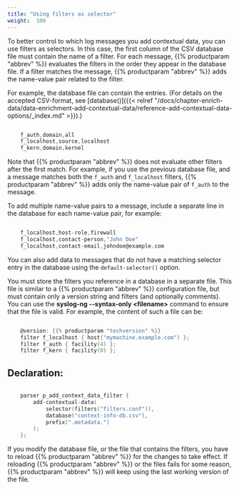 ```yaml
---
title: "Using filters as selector"
weight:  100
---
```

<!-- DISCLAIMER: This file is based on the syslog-ng Open Source Edition documentation https://github.com/balabit/syslog-ng-ose-guides/commit/2f4a52ee61d1ea9ad27cb4f3168b95408fddfdf2 and is used under the terms of The syslog-ng Open Source Edition Documentation License. The file has been modified by Axoflow. -->

To better control to which log messages you add contextual data, you can use filters as selectors. In this case, the first column of the CSV database file must contain the name of a filter. For each message, {{% productparam "abbrev" %}} evaluates the filters in the order they appear in the database file. If a filter matches the message, {{% productparam "abbrev" %}} adds the name-value pair related to the filter.

For example, the database file can contain the entries. (For details on the accepted CSV-format, see [database()]({{< relref "/docs/chapter-enrich-data/data-enrichment-add-contextual-data/reference-add-contextual-data-options/_index.md" >}}).)

```c

    f_auth,domain,all
    f_localhost,source,localhost
    f_kern,domain,kernel

```

Note that {{% productparam "abbrev" %}} does not evaluate other filters after the first match. For example, if you use the previous database file, and a message matches both the `f_auth` and `f_localhost` filters, {{% productparam "abbrev" %}} adds only the name-value pair of `f_auth` to the message.

To add multiple name-value pairs to a message, include a separate line in the database for each name-value pair, for example:

```c

    f_localhost,host-role,firewall
    f_localhost,contact-person,"John Doe"
    f_localhost,contact-email,johndoe@example.com

```

You can also add data to messages that do not have a matching selector entry in the database using the `default-selector()` option.

You must store the filters you reference in a database in a separate file. This file is similar to a {{% productparam "abbrev" %}} configuration file, but must contain only a version string and filters (and optionally comments). You can use the **syslog-ng --syntax-only \<filename\>** command to ensure that the file is valid. For example, the content of such a file can be:

```c

    @version: {{% productparam "techversion" %}}
    filter f_localhost { host("mymachine.example.com") };
    filter f_auth { facility(4) };
    filter f_kern { facility(0) };

```


## Declaration:

```c

    parser p_add_context_data_filter {
        add-contextual-data(
            selector(filters("filters.conf")),
            database("context-info-db.csv"),
            prefix(".metadata.")
        );
    };

```


If you modify the database file, or the file that contains the filters, you have to reload {{% productparam "abbrev" %}} for the changes to take effect. If reloading {{% productparam "abbrev" %}} or the files fails for some reason, {{% productparam "abbrev" %}} will keep using the last working version of the file.
